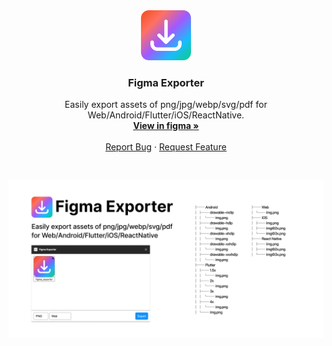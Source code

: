 
<div align="center">
  <a href="https://github.com/JerryKhw/figma-exporter">
    <img src="images/logo.png" alt="Logo" width="80" height="80">
  </a>

  <h3 align="center">Figma Exporter</h3>

  <p align="center">
    Easily export assets of png/jpg/webp/svg/pdf for Web/Android/Flutter/iOS/ReactNative.
    <br />
    <a href="https://www.figma.com/community/plugin/1183975085577339184/Figma-Exporter"><strong>View in figma »</strong></a>
    <br />
    <br />
    <a href="https://github.com/JerryKhw/figma-exporter/issues">Report Bug</a>
    ·
    <a href="https://github.com/JerryKhw/figma-exporter/issues">Request Feature</a>
  </p>
</div>

<br/>

[![Figma Exporter Screen Shot][screenshot]](https://www.figma.com/community/plugin/1183975085577339184/Figma-Exporte)


[screenshot]: images/screenshot.png